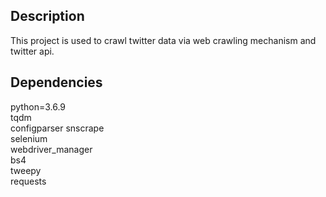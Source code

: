 ## Description
This project is used to crawl twitter data via web crawling mechanism and twitter api.

## Dependencies
python=3.6.9  
tqdm  
configparser
snscrape  
selenium  
webdriver_manager  
bs4  
tweepy  
requests